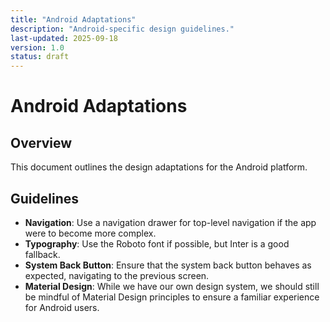 ```yaml
---
title: "Android Adaptations"
description: "Android-specific design guidelines."
last-updated: 2025-09-18
version: 1.0
status: draft
---
```


# Android Adaptations

## Overview
This document outlines the design adaptations for the Android platform.

## Guidelines
- **Navigation**: Use a navigation drawer for top-level navigation if the app were to become more complex.
- **Typography**: Use the Roboto font if possible, but Inter is a good fallback.
- **System Back Button**: Ensure that the system back button behaves as expected, navigating to the previous screen.
- **Material Design**: While we have our own design system, we should still be mindful of Material Design principles to ensure a familiar experience for Android users.
